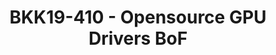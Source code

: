 ---
categories:
- bkk19
description: BoF to discuss current state of opensource GPU drivers on ARM and plans
  for the future.
image:
  featured: 'true'
  path: /assets/images/featured-images/bkk19/BKK19-410.png
session_attendee_num: '61'
session_id: BKK19-410
session_room: Session Room 2 (Lotus 3-4)
session_slot:
  end_time: '2019-04-04 11:55:00'
  start_time: '2019-04-04 11:00:00'
session_speakers:
- speaker_bio: Rob is a technical architect in the Linaros Office of the CTO. He is
    one of the Devicetree maintainers and a contributor to the Linux kernel, u-boot,
    mesa, and AOSP projects.
  speaker_company: Linaro
  speaker_image: /assets/images/speakers/bkk19/rob-herring.jpg
  speaker_location: ''
  speaker_name: Rob Herring
  speaker_position: Technical Architect
  speaker_username: rob.herring
- speaker_bio: ''
  speaker_company: Collabora Ltd.
  speaker_image: /assets/images/speakers/bkk19/tomeu-vizoso.jpg
  speaker_location: tomeu.vizoso@collabora.com
  speaker_name: Tomeu Vizoso
  speaker_position: Principal Software Engineer
  speaker_username: tomeu.vizoso
session_track: Multimedia
tag: session
tags:
- Android
- Open Source Development
- Multimedia
- Linux Kernel
title: BKK19-410 - Opensource GPU Drivers BoF
---